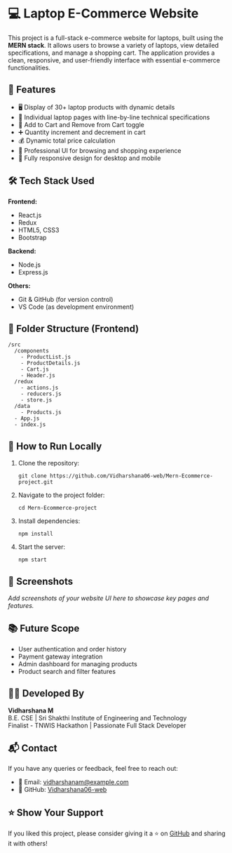 # 💻 Laptop E-Commerce Website

This project is a full-stack e-commerce website for laptops, built using the **MERN stack**. It allows users to browse a variety of laptops, view detailed specifications, and manage a shopping cart. The application provides a clean, responsive, and user-friendly interface with essential e-commerce functionalities.

## 📌 Features

- 🖥️ Display of 30+ laptop products with dynamic details
- 📄 Individual laptop pages with line-by-line technical specifications
- 🛒 Add to Cart and Remove from Cart toggle
- ➕ Quantity increment and decrement in cart
- 💰 Dynamic total price calculation
- 🧾 Professional UI for browsing and shopping experience
- 📱 Fully responsive design for desktop and mobile

## 🛠️ Tech Stack Used

**Frontend:**
- React.js
- Redux
- HTML5, CSS3
- Bootstrap

**Backend:**
- Node.js
- Express.js

**Others:**
- Git & GitHub (for version control)
- VS Code (as development environment)

## 📂 Folder Structure (Frontend)

```
/src
  /components
    - ProductList.js
    - ProductDetails.js
    - Cart.js
    - Header.js
  /redux
    - actions.js
    - reducers.js
    - store.js
  /data
    - Products.js
  - App.js
  - index.js
```

## 🚀 How to Run Locally

1. Clone the repository:

   ```
   git clone https://github.com/Vidharshana06-web/Mern-Ecommerce-project.git
   ```

2. Navigate to the project folder:

   ```
   cd Mern-Ecommerce-project
   ```

3. Install dependencies:

   ```
   npm install
   ```

4. Start the server:

   ```
   npm start
   ```

## 📸 Screenshots

*Add screenshots of your website UI here to showcase key pages and features.*

## 📚 Future Scope

- User authentication and order history
- Payment gateway integration
- Admin dashboard for managing products
- Product search and filter features

## 👩‍💻 Developed By

**Vidharshana M**  
B.E. CSE | Sri Shakthi Institute of Engineering and Technology  
Finalist - TNWIS Hackathon | Passionate Full Stack Developer

## 📬 Contact

If you have any queries or feedback, feel free to reach out:

- 📧 Email: vidharshanam@example.com
- 🔗 GitHub: [Vidharshana06-web](https://github.com/Vidharshana06-web)

## ⭐ Show Your Support

If you liked this project, please consider giving it a ⭐ on [GitHub](https://github.com/Vidharshana06-web/Mern-Ecommerce-project) and sharing it with others!
